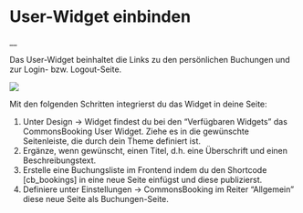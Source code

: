 #  User-Widget einbinden

__

Das User-Widget beinhaltet die Links zu den persönlichen Buchungen und zur
Login- bzw. Logout-Seite.

![](/img/afbbb7637885ef1cab4b7241aa3f5dd2.png)

Mit den folgenden Schritten integrierst du das Widget in deine Seite:

  1. Unter Design -> Widget findest du bei den “Verfügbaren Widgets” das CommonsBooking User Widget. Ziehe es in die gewünschte Seitenleiste, die durch dein Theme definiert ist.
  2. Ergänze, wenn gewünscht, einen Titel, d.h. eine Überschrift und einen Beschreibungstext.
  3. Erstelle eine Buchungsliste im Frontend indem du den Shortcode [cb_bookings] in eine neue Seite einfügst und diese publizierst.
  4. Definiere unter Einstellungen -> CommonsBooking im Reiter “Allgemein” diese neue Seite als Buchungen-Seite.

